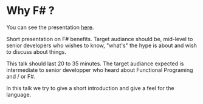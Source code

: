 # Why F# ?

You can see the presentation [here](https://gitpitch.com/essic/prez-why-fsharp/master). 

Short presentation on F# benefits. Target audiance should be, mid-level to senior developers who wishes to know, "what's" the hype is about and wish to discuss about things.

This talk should last 20 to 35 minutes.
The target audiance expected is intermediate to senior developper who heard about Functional Programing and / or F#.

In this talk we try to give a short introduction and give a feel for the language.
